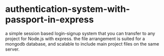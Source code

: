 # authentication-system-with-passport-in-express
a simple session based login-signup system that you can transfer to any project for Node.js  with express.
the file arrangement is suited for a mongodb database, and scalable to include main project files on the same server.
